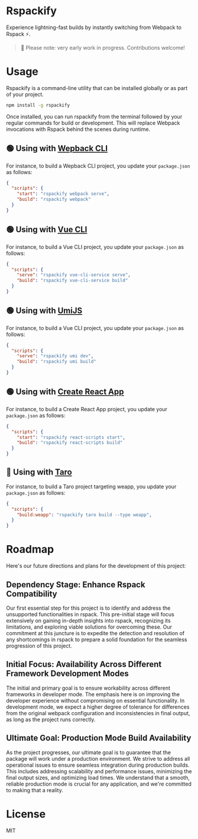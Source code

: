 # Rspackify

Experience lightning-fast builds by instantly switching from Webpack to Rspack ⚡️.

> 🚨 Please note: very early work in progress. Contributions welcome!

# Usage

Rspackify is a command-line utility that can be installed globally or as part of your project.

```bash
npm install -g rspackify
```

Once installed, you can run rspackify from the terminal followed by your regular commands for build or development. This will replace Webpack invocations with Rspack behind the scenes during runtime.

## 🟢 Using with [Wepback CLI](https://webpack.js.org/api/cli/)

For instance, to build a Wepback CLI project, you update your `package.json` as follows:

```json
{
  "scripts": {
    "start": "rspackify webpack serve",
    "build": "rspackify webpack"
  }
}
```

## 🟢 Using with [Vue CLI](https://cli.vuejs.org/)

For instance, to build a Vue CLI project, you update your `package.json` as follows:

```json
{
  "scripts": {
    "serve": "rspackify vue-cli-service serve",
    "build": "rspackify vue-cli-service build"
  }
}
```

## 🟢 Using with [UmiJS](https://cli.vuejs.org/)

For instance, to build a Vue CLI project, you update your `package.json` as follows:

```json
{
  "scripts": {
    "serve": "rspackify umi dev",
    "build": "rspackify umi build"
  }
}
```

## 🟢 Using with [Create React App](https://github.com/facebook/create-react-app)

For instance, to build a Create React App project, you update your `package.json` as follows:

```json
{
  "scripts": {
    "start": "rspackify react-scripts start",
    "build": "rspackify react-scripts build"
  }
}
```

## 🚧 Using with [Taro](https://github.com/nervjs/taro)

For instance, to build a Taro project targeting weapp, you update your `package.json` as follows:

```json
{
  "scripts": {
    "build:weapp": "rspackify taro build --type weapp",
  }
}
```

# Roadmap

Here's our future directions and plans for the development of this project:

## Dependency Stage: Enhance Rspack Compatibility

Our first essential step for this project is to identify and address the unsupported functionalities in rspack. This pre-initial stage will focus extensively on gaining in-depth insights into rspack, recognizing its limitations, and exploring viable solutions for overcoming these. Our commitment at this juncture is to expedite the detection and resolution of any shortcomings in rspack to prepare a solid foundation for the seamless progression of this project.

## Initial Focus: Availability Across Different Framework Development Modes

The initial and primary goal is to ensure workability across different frameworks in developer mode. The emphasis here is on improving the developer experience without compromising on essential functionality. In development mode, we expect a higher degree of tolerance for differences from the original webpack configuration and inconsistencies in final output, as long as the project runs correctly.

## Ultimate Goal: Production Mode Build Availability

As the project progresses, our ultimate goal is to guarantee that the package will work under a production environment. We strive to address all operational issues to ensure seamless integration during production builds. This includes addressing scalability and performance issues, minimizing the final output sizes, and optimizing load times. We understand that a smooth, reliable production mode is crucial for any application, and we're committed to making that a reality.

# License

MIT
